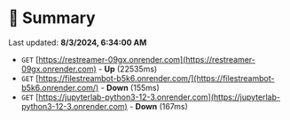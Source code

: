 # 📖 Summary
Last updated: **8/3/2024, 6:34:00 AM**

- `GET` [https://restreamer-09gx.onrender.com](https://restreamer-09gx.onrender.com) - **Up** (22535ms)
- `GET` [https://filestreambot-b5k6.onrender.com/](https://filestreambot-b5k6.onrender.com/) - **Down** (155ms)
- `GET` [https://jupyterlab-python3-12-3.onrender.com](https://jupyterlab-python3-12-3.onrender.com) - **Down** (167ms)
